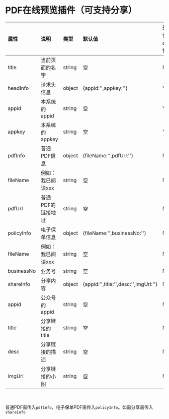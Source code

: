 
PDF在线预览插件（可支持分享）
===

|属性|说明|类型|默认值|是否必传|
|:---|:---|:---|:---|:---|
|title|当前页面的名字|string|空|N|
|headInfo|请求头信息|object|{appid:'',appkey:''}|Y|
|appid|本系统的appid|string|空|Y|
|appkey|本系统的appkey|string|空|Y|
|pdfInfo|普通PDF信息|object|{fileName:'',pdfUrl:''}|N|
|fileName|例如：我已阅读xxx|string|空|N|
|pdfUrl|普通PDF的链接地址|string|空|N|
|policyInfo|电子保单信息|object|{fileName:'',businessNo:''}|N|
|fileName|例如：我已阅读xxx|string|空|N|
|businessNo|业务号|string|空|N|
|shareInfo|分享内容|object|{appid:'',title:'',desc:'',imgUrl:''}|N|
|appid|公众号的appid|string|空|N|
|title|分享链接的title|string|空|N|
|desc|分享链接的描述|string|空|N|
|imgUrl|分享链接的小图|string|空|N|
<br>

普通PDF需传入`pdfInfo`，电子保单PDF需传入`policyInfo`。如需分享需传入`shareInfo`